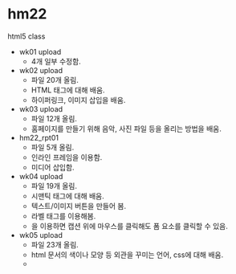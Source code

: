 # hm22
html5 class

- wk01 upload 
  - 4개 일부 수정함.
- wk02 upload
  - 파일 20개 올림.
  - HTML 태그에 대해 배움.
  - 하이퍼링크, 이미지 삽입을 배움.
- wk03 upload
  - 파일 12개 올림.
  - 홈페이지를 만들기 위해 음악, 사진 파일 등을 올리는 방법을 배움.
- hm22_rpt01
  - 파일 5개 올림.
  - 인라인 프레임을 이용함.
  - 미디어 삽입함.
- wk04 upload
  - 파일 19개 올림.
  - 시맨틱 태그에 대해 배움.
  - 텍스트/이미지 버튼을 만들어 봄.
  - 라벨 태그를 이용해봄.
  - <label>을 이용하면 캡션 위에 마우스를 클릭해도 폼 요소를 클릭할 수 있음.
- wk05 upload
  - 파일 23개 올림.
  - html 문서의 색이나 모양 등 외관을 꾸미는 언어, css에 대해 배움.
  - <style> 태그는 < head > 태그 내에서만 사용함
  - class 는 .으로 id 는 # 으로 시작하는 셀렉터임
  - 박스 모델은 콘텐츠, 패딩, 테두리, 여백으로 구성된 각 HTML 태그 요소를 하나의 박스로 다룸.
  - 배경을 만들 수 있음.
- wk06 upload
  - 인라인 태그는 인라인 박스, 블록 태그는 블록 박스로 출력함.
  - position으로 원하는 위치에 박스를 배치할 수 있음.
  - list-style 프로퍼티를 이용하여 리스트를 꾸밀 수 있음.
  - 리스트에서 display 속성이 inline으로 바뀌면 새 줄로 넘어가지 않게 만들 수 있음.
  - 애니메이션, 전환, 변환 효과를 만들 수 있음.
- wk09 upload
  - 파일 22개 올림.
  - vscode-portable을 사용함.
  - 자바스크립트 언어를 배움.
  - 데이터 타입 종류를 배움.
  - 지역변수와 전역변수에 대해 배움.
  - 간단한 계산기를 만들어봄.
- wk10 upload
  - 파일 16개 올림.
  - 자바스크립트의 조건문을 배움.
  - 자바스크립트의 반복문을 배움.
  - 자바스크립트의 함수를 배움.
